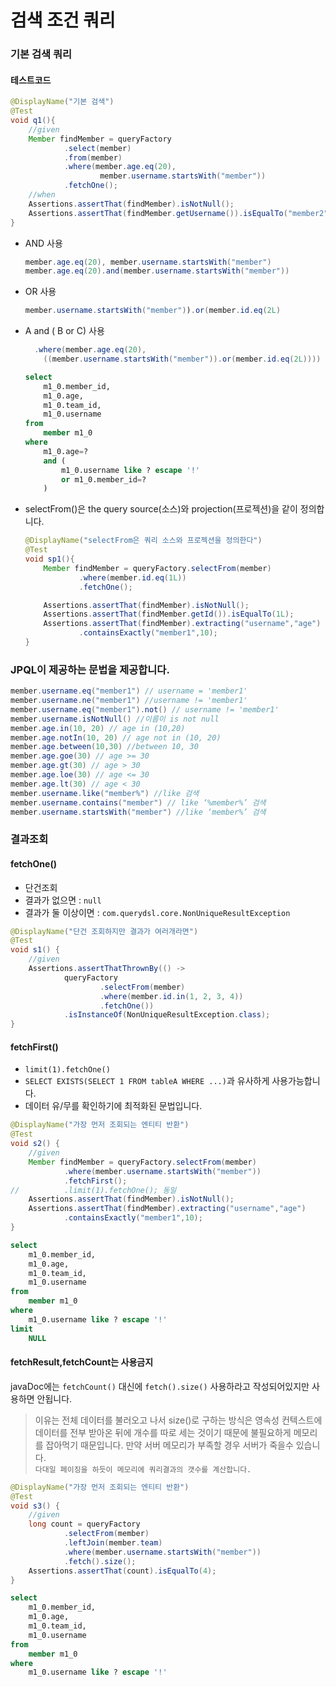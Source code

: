 # 검색 조건 쿼리

### 기본 검색 쿼리
#### 테스트코드
```Java
@DisplayName("기본 검색")
@Test
void q1(){
    //given
    Member findMember = queryFactory
            .select(member)
            .from(member)
            .where(member.age.eq(20),
                    member.username.startsWith("member"))
            .fetchOne();
    //when
    Assertions.assertThat(findMember).isNotNull();
    Assertions.assertThat(findMember.getUsername()).isEqualTo("member2");
}
```
+ AND 사용
  ```Java
  member.age.eq(20), member.username.startsWith("member")
  member.age.eq(20).and(member.username.startsWith("member"))
  ```
+ OR 사용
  ```Java
  member.username.startsWith("member")).or(member.id.eq(2L) 
  ```
+ A and ( B or C) 사용
  ```Java
    .where(member.age.eq(20),
      ((member.username.startsWith("member")).or(member.id.eq(2L)))) 
  ```
  ```SQL
  select
      m1_0.member_id,
      m1_0.age,
      m1_0.team_id,
      m1_0.username 
  from
      member m1_0 
  where
      m1_0.age=? 
      and (
          m1_0.username like ? escape '!' 
          or m1_0.member_id=?
      )
  ```  
+ selectFrom()은 the query source(소스)와 projection(프로젝션)을 같이 정의합니다.
  ```Java
  @DisplayName("selectFrom은 쿼리 소스와 프로젝션을 정의한다")
  @Test
  void sp1(){
      Member findMember = queryFactory.selectFrom(member)
              .where(member.id.eq(1L))
              .fetchOne();

      Assertions.assertThat(findMember).isNotNull();
      Assertions.assertThat(findMember.getId()).isEqualTo(1L);
      Assertions.assertThat(findMember).extracting("username","age")
              .containsExactly("member1",10);
  }
  ```  
### JPQL이 제공하는 문법을 제공합니다.
```Java
member.username.eq("member1") // username = 'member1'
member.username.ne("member1") //username != 'member1'
member.username.eq("member1").not() // username != 'member1'
member.username.isNotNull() //이름이 is not null
member.age.in(10, 20) // age in (10,20)
member.age.notIn(10, 20) // age not in (10, 20)
member.age.between(10,30) //between 10, 30
member.age.goe(30) // age >= 30
member.age.gt(30) // age > 30
member.age.loe(30) // age <= 30
member.age.lt(30) // age < 30
member.username.like("member%") //like 검색
member.username.contains("member") // like ‘%member%’ 검색
member.username.startsWith("member") //like ‘member%’ 검색
```

### 결과조회
#### fetchOne()
+ 단건조회
+ 결과가 없으면 : `null`
+ 결과가 둘 이상이면 : `com.querydsl.core.NonUniqueResultException`  
```Java
@DisplayName("단건 조회하지만 결과가 여러개라면")
@Test
void s1() {
    //given
    Assertions.assertThatThrownBy(() ->
            queryFactory
                    .selectFrom(member)
                    .where(member.id.in(1, 2, 3, 4))
                    .fetchOne())
            .isInstanceOf(NonUniqueResultException.class);
}
```
#### fetchFirst()
+ `limit(1).fetchOne()`
+ `SELECT EXISTS(SELECT 1 FROM tableA WHERE ...)`과 유사하게 사용가능합니다.
+ 데이터 유/무를 확인하기에 최적화된 문법입니다.
```Java
@DisplayName("가장 먼저 조회되는 엔티티 반환")
@Test
void s2() {
    //given
    Member findMember = queryFactory.selectFrom(member)
            .where(member.username.startsWith("member"))
            .fetchFirst();
//          .limit(1).fetchOne(); 동일
    Assertions.assertThat(findMember).isNotNull();
    Assertions.assertThat(findMember).extracting("username","age")
            .containsExactly("member1",10);
}
```
```SQL
select
    m1_0.member_id,
    m1_0.age,
    m1_0.team_id,
    m1_0.username 
from
    member m1_0 
where
    m1_0.username like ? escape '!' 
limit
    NULL
```

#### fetchResult,fetchCount는 사용금지
javaDoc에는 `fetchCount()` 대신에 `fetch().size()` 사용하라고 작성되어있지만 사용하면 안됩니다.  
> 이유는 전체 데이터를 불러오고 나서 size()로 구하는 방식은 영속성 컨텍스트에 데이터를 전부 받아온 뒤에 개수를 따로 세는 것이기 때문에 불필요하게 메모리를 잡아먹기 때문입니다.
> 만약 서버 메모리가 부족할 경우 서버가 죽을수 있습니다.  
> `다대일 페이징을 하듯이 메모리에 쿼리결과의 갯수를 계산합니다.`

```Java
@DisplayName("가장 먼저 조회되는 엔티티 반환")
@Test
void s3() {
    //given
    long count = queryFactory
            .selectFrom(member)
            .leftJoin(member.team)
            .where(member.username.startsWith("member"))
            .fetch().size();
    Assertions.assertThat(count).isEqualTo(4);
}
```
```SQL
select
    m1_0.member_id,
    m1_0.age,
    m1_0.team_id,
    m1_0.username 
from
    member m1_0 
where
    m1_0.username like ? escape '!'
```  
